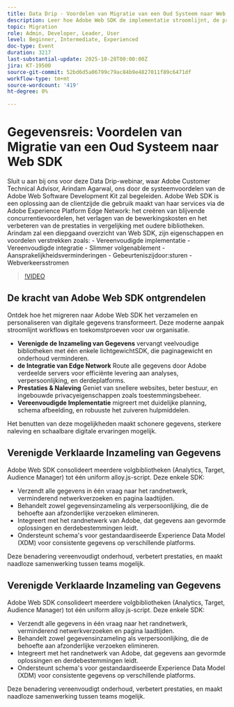 ```yaml
---
title: Data Drip - Voordelen van Migratie van een Oud Systeem naar Web SDK
description: Leer hoe Adobe Web SDK de implementatie stroomlijnt, de prestaties verhoogt en de kosten verlaagt met slimmere tracering en vereenvoudigde integratie via de Edge Network.
topic: Migration
role: Admin, Developer, Leader, User
level: Beginner, Intermediate, Experienced
doc-type: Event
duration: 3217
last-substantial-update: 2025-10-28T00:00:00Z
jira: KT-19500
source-git-commit: 52bd6d5a06799c79ac84b9e4827011f89c6471df
workflow-type: tm+mt
source-wordcount: '419'
ht-degree: 0%

---
```



# Gegevensreis: Voordelen van Migratie van een Oud Systeem naar Web SDK

Sluit u aan bij ons voor deze Data Drip-webinar, waar Adobe Customer Technical Advisor, Arindam Agarwal, ons door de systeemvoordelen van de Adobe Web Software Development Kit zal begeleiden. Adobe Web SDK is een oplossing aan de clientzijde die gebruik maakt van haar services via de Adobe Experience Platform Edge Network: het creëren van blijvende concurrentievoordelen, het verlagen van de bewerkingskosten en het verbeteren van de prestaties in vergelijking met oudere bibliotheken. Arindam zal een diepgaand overzicht van Web SDK, zijn eigenschappen en voordelen verstrekken zoals: - Vereenvoudigde implementatie - Vereenvoudigde integratie - Slimmer volgenablement - Aansprakelijkheidsverminderingen - Gebeurteniszijdoor:sturen - Webverkeersstromen

>[!VIDEO](https://video.tv.adobe.com/v/3476271/?learn=on&enablevpops)

## De kracht van Adobe Web SDK ontgrendelen

Ontdek hoe het migreren naar Adobe Web SDK het verzamelen en personaliseren van digitale gegevens transformeert. Deze moderne aanpak stroomlijnt workflows en toekomstproeven voor uw organisatie.

* **Verenigde de Inzameling van Gegevens** vervangt veelvoudige bibliotheken met één enkele lichtgewichtSDK, die paginagewicht en onderhoud verminderen.
* **de Integratie van Edge Network** Route alle gegevens door Adobe verdeelde servers voor efficiënte levering aan analyses, verpersoonlijking, en derdeplatforms.
* **Prestaties &amp; Naleving** Geniet van snellere websites, beter bestuur, en ingebouwde privacyeigenschappen zoals toestemmingsbeheer.
* **Vereenvoudigde Implementatie** migreert met duidelijke planning, schema afbeelding, en robuuste het zuiveren hulpmiddelen.

Het benutten van deze mogelijkheden maakt schonere gegevens, sterkere naleving en schaalbare digitale ervaringen mogelijk.

## Verenigde Verklaarde Inzameling van Gegevens

Adobe Web SDK consolideert meerdere volgbibliotheken (Analytics, Target, Audience Manager) tot één uniform alloy.js-script. Deze enkele SDK:

* Verzendt alle gegevens in één vraag naar het randnetwerk, verminderend netwerkverzoeken en pagina laadtijden.
* Behandelt zowel gegevensinzameling als verpersoonlijking, die de behoefte aan afzonderlijke verzoeken elimineren.
* Integreert met het randnetwerk van Adobe, dat gegevens aan gevormde oplossingen en derdebestemmingen leidt.
* Ondersteunt schema&#39;s voor gestandaardiseerde Experience Data Model (XDM) voor consistente gegevens op verschillende platforms.

Deze benadering vereenvoudigt onderhoud, verbetert prestaties, en maakt naadloze samenwerking tussen teams mogelijk.

## Verenigde Verklaarde Inzameling van Gegevens

Adobe Web SDK consolideert meerdere volgbibliotheken (Analytics, Target, Audience Manager) tot één uniform alloy.js-script. Deze enkele SDK:

* Verzendt alle gegevens in één vraag naar het randnetwerk, verminderend netwerkverzoeken en pagina laadtijden.
* Behandelt zowel gegevensinzameling als verpersoonlijking, die de behoefte aan afzonderlijke verzoeken elimineren.
* Integreert met het randnetwerk van Adobe, dat gegevens aan gevormde oplossingen en derdebestemmingen leidt.
* Ondersteunt schema&#39;s voor gestandaardiseerde Experience Data Model (XDM) voor consistente gegevens op verschillende platforms.

Deze benadering vereenvoudigt onderhoud, verbetert prestaties, en maakt naadloze samenwerking tussen teams mogelijk.

